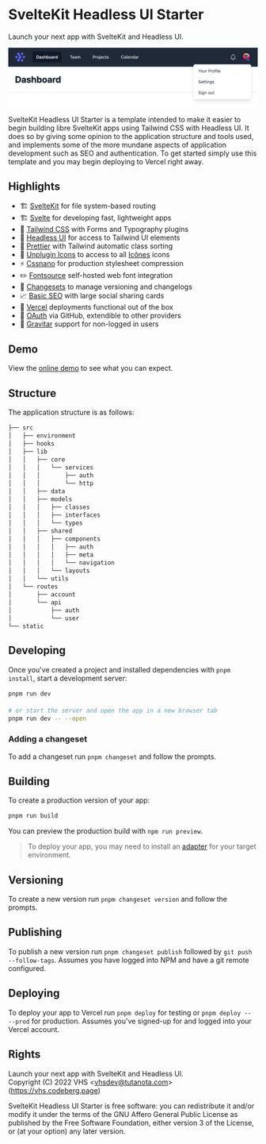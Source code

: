 # SvelteKit Headless UI Starter

Launch your next app with SvelteKit and Headless UI.

![SvelteKit Headless UI Starter](static/screenshot.png)

SvelteKit Headless UI Starter is a template intended to make it easier to begin building libre SvelteKit apps using Tailwind CSS with Headless UI. It does so by giving some opinion to the application structure and tools used, and implements some of the more mundane aspects of application development such as SEO and authentication. To get started simply use this template and you may begin deploying to Vercel right away.

## Highlights

- 🏗️ [SvelteKit](https://kit.svelte.dev/) for file system-based routing
- 🏗️ [Svelte](https://svelte.dev/) for developing fast, lightweight apps
- 🎨 [Tailwind CSS](https://tailwindcss.com/) with Forms and Typography plugins
- 🧪 [Headless UI](https://headlessui.dev/) for access to Tailwind UI elements
- 💄 [Prettier](https://prettier.io/) with Tailwind automatic class sorting
- 🚩 [Unplugin Icons](https://github.com/antfu/unplugin-icons) to access to all [Icônes](https://icones.js.org/) icons
- ⚡️ [Cssnano](https://cssnano.co/) for production stylesheet compression
- ✏️ [Fontsource](https://fontsource.org/) self-hosted web font integration
- 🦋 [Changesets](https://github.com/changesets/changesets) to manage versioning and changelogs
- 📈 [Basic SEO](https://github.com/oekazuma/svelte-meta-tags) with large social sharing cards
- 🚀 [Vercel](https://vercel.com/) deployments functional out of the box
- 🔐 [OAuth](https://www.oauth.com/) via GitHub, extendible to other providers
- 👷 [Gravitar](https://gravatar.com/) support for non-logged in users

## Demo

View the [online demo](https://sveltekit-headlessui-starter.vercel.app) to see what you can expect.

## Structure

The application structure is as follows:

```term
├── src
│   ├── environment
│   ├── hooks
│   ├── lib
│   │   ├── core
│   │   │   └── services
│   │   │       ├── auth
│   │   │       └── http
│   │   ├── data
│   │   ├── models
│   │   │   ├── classes
│   │   │   ├── interfaces
│   │   │   └── types
│   │   ├── shared
│   │   │   ├── components
│   │   │   │   ├── auth
│   │   │   │   ├── meta
│   │   │   │   └── navigation
│   │   │   └── layouts
│   │   └── utils
│   └── routes
│       ├── account
│       └── api
│           ├── auth
│           └── user
└── static
```

## Developing

Once you've created a project and installed dependencies with `pnpm install`, start a development server:

```bash
pnpm run dev

# or start the server and open the app in a new browser tab
pnpm run dev -- --open
```

### Adding a changeset

To add a changeset run `pnpm changeset` and follow the prompts.

## Building

To create a production version of your app:

```bash
pnpm run build
```

You can preview the production build with `npm run preview`.

> To deploy your app, you may need to install an [adapter](https://kit.svelte.dev/docs/adapters) for your target environment.

## Versioning

To create a new version run `pnpm changeset version` and follow the prompts.

## Publishing

To publish a new version run `pnpm changeset publish` followed by `git push --follow-tags`. Assumes you have logged into NPM and have a git remote configured.

## Deploying

To deploy your app to Vercel run `pnpm deploy` for testing or `pnpm deploy -- --prod` for production. Assumes you've signed-up for and logged into your Vercel account.

## Rights

Launch your next app with SvelteKit and Headless UI.<br>
Copyright (C) 2022  VHS \<vhsdev@tutanota.com\> (https://vhs.codeberg.page)

SvelteKit Headless UI Starter is free software: you can redistribute it and/or modify it under the terms of the GNU Affero General Public License as published by the Free Software Foundation, either version 3 of the License, or (at your option) any later version.
